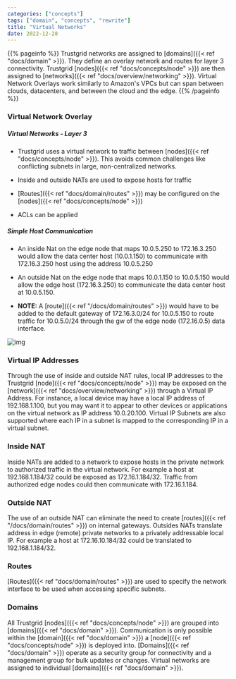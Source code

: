 ```yaml
---
categories: ["concepts"]
tags: ["domain", "concepts", "rewrite"]
title: "Virtual Networks"
date: 2022-12-28
---
```


{{% pageinfo %}}
Trustgrid networks are assigned to [domains]({{< ref "docs/domain" >}}). They define an overlay network and routes for layer 3 connectivity. Trustgrid [nodes]({{< ref "docs/concepts/node" >}}) are then assigned to [networks]({{< ref "docs/overview/networking" >}}). Virtual Network Overlays work similarly to Amazon's VPCs but can span between clouds, datacenters, and between the cloud and the edge.
{{% /pageinfo %}}

### Virtual Network Overlay

##### Virtual Networks - Layer 3 

 - Trustgrid uses a virtual network to traffic between [nodes]({{< ref "docs/concepts/node" >}}). This avoids common 
challenges like conflicting subnets in large, non-centralized networks. 

- Inside and outside NATs are used to expose hosts for traffic

- [Routes]({{< ref "docs/domain/routes" >}}) may be configured on the [nodes]({{< ref "docs/concepts/node" >}})

- ACLs can be applied

##### Simple Host Communication

- An inside Nat on the edge node that maps 10.0.5.250 to 172.16.3.250 would allow the data center host (10.0.1.150) to communicate with 172.16.3.250 host using the address 10.0.5.250

- An outside Nat on the edge node that maps 10.0.1.150 to 10.0.5.150 would allow the edge host (172.16.3.250) to communicate the data center host at 10.0.5.150.

- **NOTE:** A [route]({{< ref "/docs/domain/routes" >}}) would have to be added to the default gateway of 172.16.3.0/24 for 10.0.5.150 to route traffic for 10.0.5.0/24 through the gw of the edge node (172.16.0.5) data interface.


![img](/docs/domain/virtual-networks-yay.png) 


### Virtual IP Addresses

Through the use of inside and outside NAT rules, local IP addresses to the Trustgrid [node]({{< ref "docs/concepts/node" >}}) may be exposed on the [network]({{< ref "docs/overview/networking" >}}) through a Virtual IP Address.  For instance, a local device may have a local IP address of 192.168.1.100, but you may want it to appear to other devices or applications on the virtual network as IP address 10.0.20.100. Virtual IP Subnets are also supported where each IP in a subnet is mapped to the corresponding IP in a virtual subnet.

### Inside NAT

Inside NATs are added to a network to expose hosts in the private network to authorized traffic in the virtual network. For example a host at 192.168.1.184/32 could be exposed as 172.16.1.184/32. Traffic from authorized edge nodes could then communicate with 172.16.1.184.

### Outside NAT

The use of an outside NAT can eliminate the need to create [routes]({{< ref "/docs/domain/routes" >}}) on internal gateways. Outsides NATs translate address in edge (remote) private networks to a privately addressable local IP. For example a host at 172.16.10.184/32 could be translated to 192.168.1.184/32.

### Routes

[Routes]({{< ref "docs/domain/routes" >}}) are used to specify the network interface to be used when accessing specific subnets.

### Domains

All Trustgrid [nodes]({{< ref "docs/concepts/node" >}})  are grouped into [domains]({{< ref "docs/domain" >}}). Communication is only possible within the [domain]({{< ref "docs/domain" >}}) a [node]({{< ref "docs/concepts/node" >}})  is deployed into. [Domains]({{< ref "docs/domain" >}}) operate as a security group for connectivity and a management group for bulk updates or changes. Virtual networks are assigned to individual [domains]({{< ref "docs/domain" >}}).


